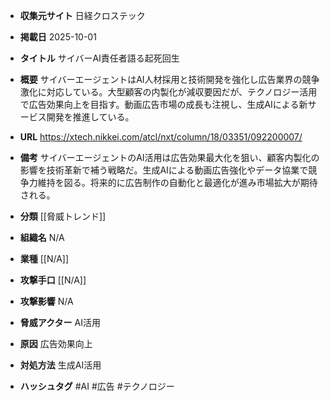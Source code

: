 - **収集元サイト**
日経クロステック

- **掲載日**
2025-10-01

- **タイトル**
サイバーAI責任者語る起死回生

- **概要**
サイバーエージェントはAI人材採用と技術開発を強化し広告業界の競争激化に対応している。大型顧客の内製化が減収要因だが、テクノロジー活用で広告効果向上を目指す。動画広告市場の成長も注視し、生成AIによる新サービス開発を推進している。

- **URL**
https://xtech.nikkei.com/atcl/nxt/column/18/03351/092200007/

- **備考**
サイバーエージェントのAI活用は広告効果最大化を狙い、顧客内製化の影響を技術革新で補う戦略だ。生成AIによる動画広告強化やデータ協業で競争力維持を図る。将来的に広告制作の自動化と最適化が進み市場拡大が期待される。

- **分類**
[[脅威トレンド]]

- **組織名**
N/A

- **業種**
[[N/A]]

- **攻撃手口**
[[N/A]]

- **攻撃影響**
N/A

- **脅威アクター**
AI活用

- **原因**
広告効果向上

- **対処方法**
生成AI活用

- **ハッシュタグ**
#AI #広告 #テクノロジー
